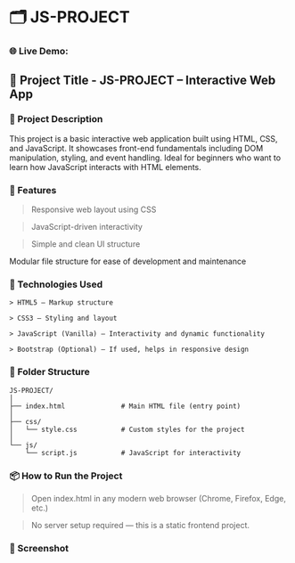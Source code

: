 # 🗂️ JS-PROJECT

### 🌐 Live Demo: 

## 📌 Project Title - JS-PROJECT – Interactive Web App
### 📝 Project Description
This project is a basic interactive web application built using HTML, CSS, and JavaScript. It showcases front-end fundamentals including DOM manipulation, styling, and event handling. Ideal for beginners who want to learn how JavaScript interacts with HTML elements.

### 🚀 Features
> Responsive web layout using CSS

> JavaScript-driven interactivity

> Simple and clean UI structure

Modular file structure for ease of development and maintenance

### 🧰 Technologies Used
    > HTML5 – Markup structure

    > CSS3 – Styling and layout

    > JavaScript (Vanilla) – Interactivity and dynamic functionality

    > Bootstrap (Optional) – If used, helps in responsive design
### 📁 Folder Structure

    JS-PROJECT/
    │
    ├── index.html              # Main HTML file (entry point)
    │
    ├── css/
    │   └── style.css           # Custom styles for the project
    │
    └── js/
        └── script.js           # JavaScript for interactivity
### 📦 How to Run the Project

> Open index.html in any modern web browser (Chrome, Firefox, Edge, etc.)



>No server setup required — this is a static frontend project.




### 📸 Screenshot
